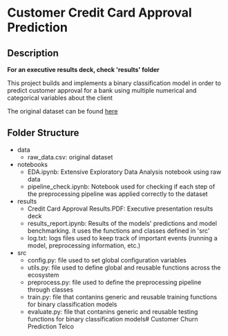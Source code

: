 # Customer Credit Card Approval Prediction

## Description

**For an executive results deck, check 'results' folder**

This project builds and implements a binary classification model in order to predict customer approval for a bank using multiple numerical and categorical variables about the client

The original dataset can be found [here](https://www.kaggle.com/datasets/rohitudageri/credit-card-details?select=Credit_card.csv)

## Folder Structure
- data
    - raw_data.csv: original dataset
- notebooks
    - EDA.ipynb: Extensive Exploratory Data Analysis notebook using raw data
    - pipeline_check.ipynb: Notebook used for checking if each step of the preprocessing pipeline was applied correctly to the dataset
- results
    - Credit Card Approval Results.PDF: Executive presentation results deck
    - results_report.ipynb: Results of the models' predictions and model benchmarking. it uses the functions and classes defined in 'src'
    - log.txt: logs files used to keep track of important events (running a model, preprocessing information, etc.)
- src
    - config.py: file used to set global configuration variables
    - utils.py: file used to define global and reusable functions across the ecosystem
    - preprocess.py: file used to define the preprocessing pipeline through classes
    - train.py: file that contanins generic and reusable training functions for binary classification  models
    - evaluate.py: file that contanins generic and reusable testing functions for binary classification  models# Customer Churn Prediction Telco
